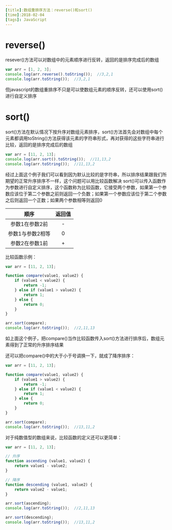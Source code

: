 ```yaml
---
[title]:数组重排序方法：reverse()和sort()
[time]:2018-02-04
[tags]: JavaScript
---
```


# reverse()

resever()方法可以对数组中的元素顺序进行反转，返回的是排序完成后的数组

```javascript
var arr = [1, 2, 3];
console.log(arr.reverse().toString());  //3,2,1
console.log(arr.toString());  //3,2,1
```

但javascript的数组重排序不只是可以使数组元素的顺序反转，还可以使用sort()进行自定义排序

# sort()

sort()方法在默认情况下按升序对数组元素排序，sort()方法首先会对数组中每个元素都调用toString()方法获得该元素的字符串形式，再对获得的这些字符串进行比较，返回的是排序完成后的数组

```javascript
var arr = [11, 2, 13];
console.log(arr.sort().toString());  //11,13,2
console.log(arr.toString());  //11,13,2
```

经过上面这个例子我们可以看到因为默认比较的是字符串，所以排序结果跟我们所期望的正常升序排序不一样，这个问题可以用比较函数解决
sort()可以传入函数作为参数进行自定义排序，这个函数称为比较函数，它接受两个参数，如果第一个参数应该位于第二个参数之前则返回一个负数；如果第一个参数应该位于第二个参数之后则返回一个正数；如果两个参数相等则返回0

|       顺序       | 返回值 |
| :--------------: | :----: |
|  参数1在参数2前  |   -    |
| 参数1与参数2相等 |   0    |
|  参数2在参数1前  |   +    |

比较函数示例：

```javascript
var arr = [11, 2, 13];

function compare(value1, value2) {
    if (value1 < value2) {
        return -1;
    } else if (value1 > value2) {
        return 1;
    } else {
        return 0;
    }
}

arr.sort(compare);
console.log(arr.toString());  //2,11,13
```

如上面这个例子，把compare()当作比较函数传入sort()方法进行排序后，数组元素得到了正常的升序排序结果

还可以把compare()中的大于小于号调换一下，就成了降序排序：

```javascript
var arr = [11, 2, 13];

function compare(value1, value2) {
    if (value1 > value2) {
        return -1;
    } else if (value1 < value2) {
        return 1;
    } else {
        return 0;
    }
}

arr.sort(compare);
console.log(arr.toString());  //13,11,2
```

对于纯数值型的数组来说，比较函数的定义还可以更简单：

```javascript
var arr = [11, 2, 13];

// 升序
function ascending (value1, value2) {
    return value1 - value2;
}

// 降序
function descending (value1, value2) {
    return value2 - value1;
}

arr.sort(ascending);
console.log(arr.toString());  //2,11,13

arr.sort(descending);
console.log(arr.toString());  //13,11,2
```